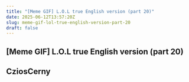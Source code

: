 ```yaml
---
title: "[Meme GIF] L.O.L true English version (part 20)"
date: 2025-06-12T13:57:20Z
slug: meme-gif-lol-true-english-version-part-20
draft: false
---
```


## [Meme GIF] L.O.L true English version (part 20)

## CziosCerny

​ ​​ ​​ ​​ ​​ ​​ ​​ ​​ ​​ ​​